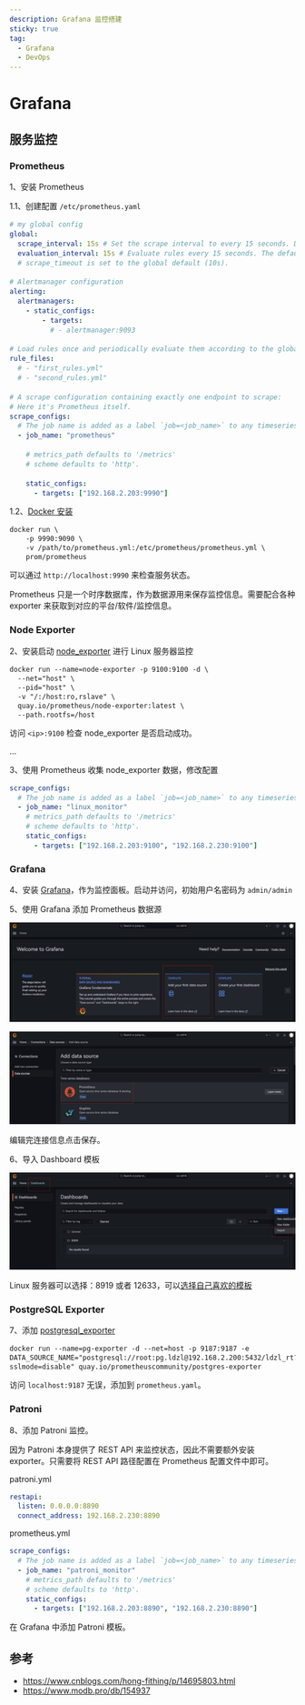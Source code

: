 ```yaml
---
description: Grafana 监控搭建
sticky: true
tag: 
  - Grafana
  - DevOps
---
```


# Grafana

## 服务监控

### Prometheus

1、安装 Prometheus

1.1、创建配置 `/etc/prometheus.yaml`

```yaml
# my global config
global:
  scrape_interval: 15s # Set the scrape interval to every 15 seconds. Default is every 1 minute.
  evaluation_interval: 15s # Evaluate rules every 15 seconds. The default is every 1 minute.
  # scrape_timeout is set to the global default (10s).

# Alertmanager configuration
alerting:
  alertmanagers:
    - static_configs:
        - targets:
          # - alertmanager:9093

# Load rules once and periodically evaluate them according to the global 'evaluation_interval'.
rule_files:
  # - "first_rules.yml"
  # - "second_rules.yml"

# A scrape configuration containing exactly one endpoint to scrape:
# Here it's Prometheus itself.
scrape_configs:
  # The job name is added as a label `job=<job_name>` to any timeseries scraped from this config.
  - job_name: "prometheus"

    # metrics_path defaults to '/metrics'
    # scheme defaults to 'http'.

    static_configs:
      - targets: ["192.168.2.203:9990"]
```

1.2、[Docker 安装](https://prometheus.io/docs/prometheus/latest/installation/)

```shell
docker run \
    -p 9990:9090 \
    -v /path/to/prometheus.yml:/etc/prometheus/prometheus.yml \
    prom/prometheus
```

可以通过 `http://localhost:9990` 来检查服务状态。

Prometheus 只是一个时序数据库，作为数据源用来保存监控信息。需要配合各种 exporter 来获取到对应的平台/软件/监控信息。

### Node Exporter

2、安装启动 [node_exporter](https://github.com/prometheus/node_exporter) 进行 Linux 服务器监控

```shell
docker run --name=node-exporter -p 9100:9100 -d \
  --net="host" \
  --pid="host" \
  -v "/:/host:ro,rslave" \
  quay.io/prometheus/node-exporter:latest \
  --path.rootfs=/host
```

访问 `<ip>:9100` 检查 node_exporter 是否启动成功。

…

3、使用 Prometheus 收集 node_exporter 数据，修改配置

```yaml
scrape_configs:
  # The job name is added as a label `job=<job_name>` to any timeseries scraped from this config.
  - job_name: "linux_monitor"
    # metrics_path defaults to '/metrics'
    # scheme defaults to 'http'.
    static_configs:
      - targets: ["192.168.2.203:9100", "192.168.2.230:9100"]
```

### Grafana

4、安装 [Grafana](https://grafana.com/docs/grafana/latest/setup-grafana/installation/docker/)，作为监控面板。启动并访问，初始用户名密码为 `admin/admin`

5、使用 Grafana 添加 Prometheus 数据源

![image-20231024171116053](./assets/image-20231024171116053.png)

![image-20231024171139054](./assets/image-20231024171139054.png)

编辑完连接信息点击保存。

6、导入 Dashboard 模板

![image-20231024171344216](./assets/image-20231024171344216.png)

Linux 服务器可以选择：8919 或者 12633，可以[选择自己喜欢的模板](https://grafana.com/grafana/dashboards/)

### PostgreSQL Exporter

7、添加 [postgresql_exporter](https://github.com/prometheus-community/postgres_exporter)

```shell
docker run --name=pg-exporter -d --net=host -p 9187:9187 -e DATA_SOURCE_NAME="postgresql://root:pg.ldzl@192.168.2.200:5432/ldzl_rt?sslmode=disable" quay.io/prometheuscommunity/postgres-exporter
```

访问 `localhost:9187` 无误，添加到 `prometheus.yaml`。

### Patroni

8、添加 Patroni 监控。

因为 Patroni 本身提供了 REST API 来监控状态，因此不需要额外安装 exporter。只需要将 REST API 路径配置在 Prometheus 配置文件中即可。

patroni.yml

```yaml
restapi:
  listen: 0.0.0.0:8890
  connect_address: 192.168.2.230:8890
```

prometheus.yml

```yaml
scrape_configs:
  # The job name is added as a label `job=<job_name>` to any timeseries scraped from this config.
  - job_name: "patroni_monitor"
    # metrics_path defaults to '/metrics'
    # scheme defaults to 'http'.
    static_configs:
      - targets: ["192.168.2.203:8890", "192.168.2.230:8890"]
```

在 Grafana 中添加 Patroni 模板。





## 参考

* https://www.cnblogs.com/hong-fithing/p/14695803.html
* https://www.modb.pro/db/154937